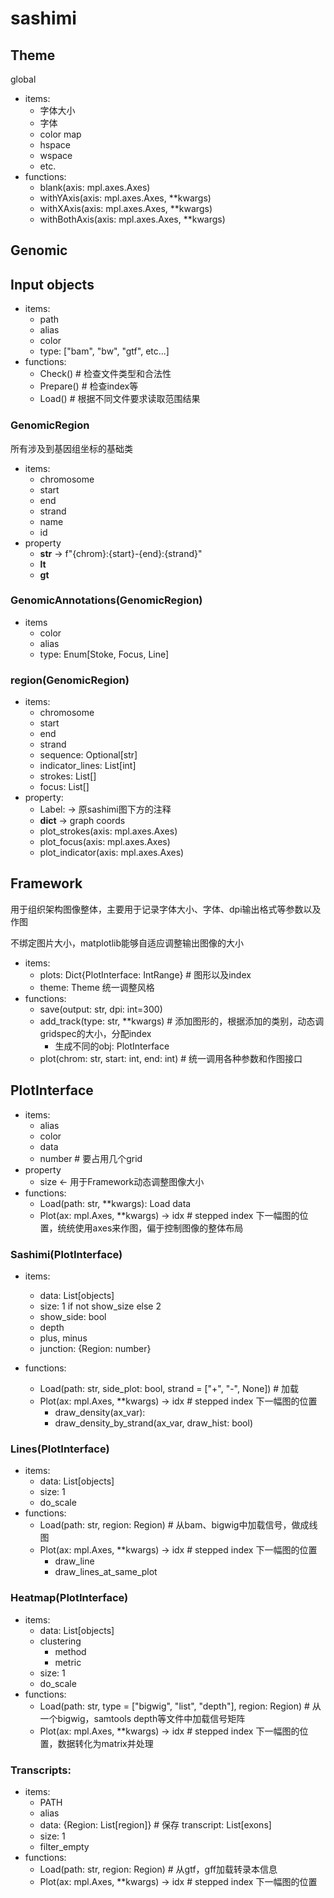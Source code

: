 # sashimi

## Theme
global

- items:
  - 字体大小
  - 字体
  - color map 
  - hspace
  - wspace
  - etc.
- functions:
  - blank(axis: mpl.axes.Axes)
  - withYAxis(axis: mpl.axes.Axes, **kwargs)
  - withXAxis(axis: mpl.axes.Axes, **kwargs)
  - withBothAxis(axis: mpl.axes.Axes, **kwargs)
  

## Genomic

## Input objects
- items:
  - path
  - alias
  - color
  - type: ["bam", "bw", "gtf", etc...]
- functions:
  - Check() # 检查文件类型和合法性 
  - Prepare()  # 检查index等
  - Load() # 根据不同文件要求读取范围结果
  
### GenomicRegion

所有涉及到基因组坐标的基础类

- items:
  - chromosome
  - start
  - end
  - strand
  - name
  - id
- property
  - __str__ -> f"{chrom}:{start}-{end}:{strand}"
  - __lt__
  - __gt__

### GenomicAnnotations(GenomicRegion)

- items
  - color
  - alias
  - type: Enum[Stoke, Focus, Line]

### region(GenomicRegion)

- items:
  - chromosome
  - start
  - end
  - strand
  - sequence: Optional[str]
  - indicator_lines: List[int]
  - strokes: List[]
  - focus: List[]
- property:
  - Label: -> 原sashimi图下方的注释
  - __dict__ -> graph coords
  - plot_strokes(axis: mpl.axes.Axes)
  - plot_focus(axis: mpl.axes.Axes)
  - plot_indicator(axis: mpl.axes.Axes)

## Framework

用于组织架构图像整体，主要用于记录字体大小、字体、dpi输出格式等参数以及作图

不绑定图片大小，matplotlib能够自适应调整输出图像的大小

- items:
  - plots: Dict{PlotInterface: IntRange}  # 图形以及index
  - theme: Theme  统一调整风格
- functions:
  - save(output: str, dpi: int=300)
  - add_track(type: str, **kwargs)  # 添加图形的，根据添加的类别，动态调gridspec的大小，分配index
    - 生成不同的obj: PlotInterface
  - plot(chrom: str, start: int, end: int)  # 统一调用各种参数和作图接口
  
  
## PlotInterface
- items:
  - alias
  - color
  - data
  - number # 要占用几个grid
- property
  - size <- 用于Framework动态调整图像大小
- functions:
  - Load(path: str, **kwargs): Load data
  - Plot(ax: mpl.Axes, **kwargs) -> idx # stepped index 下一幅图的位置，统统使用axes来作图，偏于控制图像的整体布局

### Sashimi(PlotInterface)

- items:
  - data: List[objects]
  - size: 1 if not show_size else 2
  - show_side: bool
  - depth
  - plus, minus
  - junction: {Region: number}

- functions:
  - Load(path: str, side_plot: bool, strand = ["+", "-", None])   # 加载
  - Plot(ax: mpl.Axes, **kwargs) -> idx # stepped index 下一幅图的位置
    - draw_density(ax_var):
    - draw_density_by_strand(ax_var, draw_hist: bool)

### Lines(PlotInterface)

- items:
  - data: List[objects]
  - size: 1
  - do_scale
- functions:
  - Load(path: str, region: Region)  # 从bam、bigwig中加载信号，做成线图
  - Plot(ax: mpl.Axes, **kwargs) -> idx # stepped index 下一幅图的位置
     - draw_line
     - draw_lines_at_same_plot

### Heatmap(PlotInterface)

- items:
  - data: List[objects]
  - clustering
    - method
    - metric
  - size: 1
  - do_scale
- functions:
  - Load(path: str, type = ["bigwig", "list", "depth"], region: Region) # 从一个bigwig，samtools depth等文件中加载信号矩阵 
  - Plot(ax: mpl.Axes, **kwargs) -> idx # stepped index 下一幅图的位置，数据转化为matrix并处理

### Transcripts:

- items:
  - PATH
  - alias
  - data: {Region: List[region]} # 保存 transcript: List[exons]
  - size: 1
  - filter_empty
- functions:
  - Load(path: str, region: Region) # 从gtf，gff加载转录本信息
  - Plot(ax: mpl.Axes, **kwargs) -> idx # stepped index 下一幅图的位置


